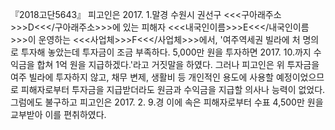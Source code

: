『2018고단5643』
피고인은 2017. 1.말경 수원시 권선구 <<<구아래주소>>>D<<</구아래주소>>>에 있는 피해자 <<<내국인이름>>>E<<</내국인이름>>>이 운영하는 <<<사업체>>>F<<</사업체>>>에서, '여주역세권 빌라에 처 명의로 투자해 놓았는데 투자금이 조금 부족하다. 5,000만 원을 투자하면 2017. 10.까지 수익금을 합쳐 1억 원을 지급하겠다.'라고 거짓말을 하였다. 그러나 피고인은 위 투자금을 여주 빌라에 투자하지 않고, 채무 변제, 생활비 등 개인적인 용도에 사용할 예정이었으므로 피해자로부터 투자금을 지급받더라도 원금과 수익금을 지급할 의사나 능력이 없었다.
그럼에도 불구하고 피고인은 2017. 2. 9.경 이에 속은 피해자로부터 수표 4,500만 원을 교부받아 이를 편취하였다.